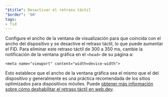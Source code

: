 ```yaml
---
"$title": Desactivar el retraso táctil
"$order": '50'
tags:
- fid
---
```


Configure el ancho de la ventana de visualización para que coincida con el ancho del dispositivo y se desactive el retraso táctil, lo que puede aumentar el FID. Para eliminar este retraso táctil de 300 a 350 ms, cambie la notificación de la ventana gráfica en el `<head>` de su página a:

```
<meta name="viewport" content="width=device-width">
```

Esto establece que el ancho de la ventana gráfica sea el mismo que el del dispositivo y generalmente es una práctica recomendada de los sitios optimizados para dispositivos móviles. Puede [obtener más información sobre cómo deshabilitar el retraso táctil en web.dev](https://developers.google.com/web/updates/2013/12/300ms-tap-delay-gone-away).
